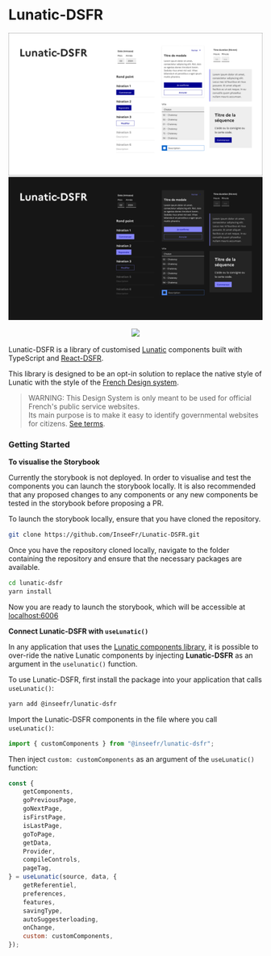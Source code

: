 # Lunatic-DSFR

<p align="center">
 <img src="https://raw.githubusercontent.com/InseeFr/Lunatic-DSFR/main/overview-light.png#gh-light-mode-only" />
 <img src="https://raw.githubusercontent.com/InseeFr/Lunatic-DSFR/main/overview-dark.png#gh-dark-mode-only" />
</p>

<p align="center">
  <a href="https://inseefr.github.io/Lunatic-DSFR/storybook/" target="_blank"><img src="https://raw.githubusercontent.com/storybooks/brand/master/badge/badge-storybook.svg"></a>
</p>

Lunatic-DSFR is a library of customised [Lunatic](https://github.com/InseeFr/Lunatic) components built with TypeScript and [React-DSFR](https://react-dsfr.etalab.studio/).

This library is designed to be an opt-in solution to replace the native style of Lunatic with the style of the [French Design system](https://systeme-de-design.gouv.fr/).

> WARNING: This Design System is only meant to be used for official French's public service websites.  
> Its main purpose is to make it easy to identify governmental websites for citizens. [See terms](https://www.systeme-de-design.gouv.fr/cgu/).

### Getting Started

**To visualise the Storybook**

Currently the storybook is not deployed. In order to visualise and test the components you can launch the storybook locally. It is also recommended that any proposed changes to any components or any new components be tested in the storybook before proposing a PR.

To launch the storybook locally, ensure that you have cloned the repository.

```bash
git clone https://github.com/InseeFr/Lunatic-DSFR.git
```

Once you have the repository cloned locally, navigate to the folder containing the repository and ensure that the necessary packages are available.

```bash
cd lunatic-dsfr
yarn install
```

Now you are ready to launch the storybook, which will be accessible at [localhost:6006](http://localhost:6006/)

**Connect Lunatic-DSFR with `useLunatic()`**

In any application that uses the [Lunatic components library](https://github.com/InseeFr/Lunatic), it is possible to over-ride the native Lunatic components by injecting **Lunatic-DSFR** as an argument in the `uselunatic()` function.

To use Lunatic-DSFR, first install the package into your application that calls `useLunatic()`:

```bash
yarn add @inseefr/lunatic-dsfr
```

Import the Lunatic-DSFR components in the file where you call `useLunatic()`:

```js
import { customComponents } from "@inseefr/lunatic-dsfr";
```

Then inject `custom: customComponents` as an argument of the `useLunatic()` function:

```js
const {
    getComponents,
    goPreviousPage,
    goNextPage,
    isFirstPage,
    isLastPage,
    goToPage,
    getData,
    Provider,
    compileControls,
    pageTag,
} = useLunatic(source, data, {
    getReferentiel,
    preferences,
    features,
    savingType,
    autoSuggesterloading,
    onChange,
    custom: customComponents,
});
```
